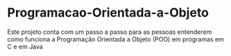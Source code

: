 # Programacao-Orientada-a-Objeto
Este projeto conta com um passo a passo para as pessoas entenderem como funciona a Programação Orientada a Objeto (POO) em programas em C e em Java
